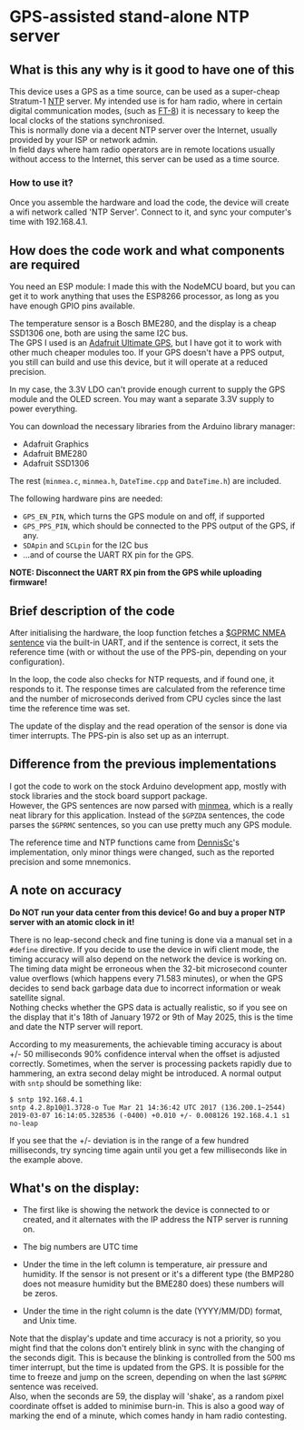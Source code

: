 # GPS-assisted stand-alone NTP server

## What is this any why is it good to have one of this

This device uses a GPS as a time source, can be used as a super-cheap Stratum-1 [NTP](https://en.wikipedia.org/wiki/Network_Time_Protocol) server. My intended use is for ham radio, where in certain digital communication modes, (such as [FT-8](https://physics.princeton.edu/pulsar/k1jt/wsjtx.html)) it is necessary to keep the local clocks of the stations synchronised.  
This is normally done via a decent NTP server over the Internet, usually provided by your ISP or network admin.  
In field days where ham radio operators are in remote locations usually without access to the Internet, this server can be used as a time source.

### How to use it?

Once you assemble the hardware and load the code, the device will create a wifi network called 'NTP Server'. Connect to it, and sync your computer's time with 192.168.4.1.

## How does the code work and what components are required

You need an ESP module: I made this with the NodeMCU board, but you can get it to work anything that uses the ESP8266 processor, as long as you have enough GPIO pins available.

The temperature sensor is a Bosch BME280, and the display is a cheap SSD1306 one, both are using the same I2C bus.  
The GPS I used is an [Adafruit Ultimate GPS](https://www.adafruit.com/product/746), but I have got it to work with other much cheaper modules too. If your GPS doesn't have a PPS output, you still can build and use this device, but it will operate at a reduced precision.  

In my case, the 3.3V LDO can't provide enough current to supply the GPS module and the OLED screen. You may want a separate 3.3V supply to power everything.

You can download the necessary libraries from the Arduino library manager:
- Adafruit Graphics
- Adafruit BME280
- Adafruit SSD1306

The rest (`minmea.c`, `minmea.h`, `DateTime.cpp` and `DateTime.h`) are included.

The following hardware pins are needed:
- `GPS_EN_PIN`, which turns the GPS module on and off, if supported
- `GPS_PPS_PIN`, which should be connected to the PPS output of the GPS, if any.
- `SDApin` and `SCLpin` for the I2C bus
- ...and of course the UART RX pin for the GPS.

**NOTE: Disconnect the UART RX pin from the GPS while uploading firmware!**

## Brief description of the code

After initialising the hardware, the loop function fetches a [$GPRMC NMEA sentence](https://www.gpsinformation.org/dale/nmea.htm) via the built-in UART, and if the sentence is correct, it sets the reference time (with or without the use of the PPS-pin, depending on your configuration).  

In the loop, the code also checks for NTP requests, and if found one, it responds to it. The response times are calculated from the reference time and the number of microseconds derived from CPU cycles since the last time the reference time was set.

The update of the display and the read operation of the sensor is done via timer interrupts. The PPS-pin is also set up as an interrupt.

## Difference from the previous implementations

I got the code to work on the stock Arduino development app, mostly with stock libraries and the stock board support package.  
However, the GPS sentences are now parsed with [minmea](https://github.com/kosma/minmea), which is a really neat library for this application. Instead of the `$GPZDA` sentences, the code parses the `$GPRMC` sentences, so you can use pretty much any GPS module.  

The reference time and NTP functions came from [DennisSc](https://github.com/DennisSc/PPS-ntp-server)'s implementation, only minor things were changed, such as the reported precision and some mnemonics.  

## A note on accuracy

**Do NOT run your data center from this device! Go and buy a proper NTP server with an atomic clock in it!**  

There is no leap-second check and fine tuning is done via a manual set in a `#define` directive. If you decide to use the device in wifi client mode, the timing accuracy will also depend on the network the device is working on.  
The timing data might be erroneous when the 32-bit microsecond counter value overflows (which happens every 71.583 minutes), or when the GPS decides to send back garbage data due to incorrect information or weak satellite signal.  
Nothing checks whether the GPS data is actually realistic, so if you see on the display that it's 18th of January 1972 or 9th of May 2025, this is the time and date the NTP server will report.

According to my measurements, the achievable timing accuracy is about +/- 50 milliseconds 90% confidence interval when the offset is adjusted correctly.
Sometimes, when the server is processing packets rapidly due to hammering, an extra second delay might be introduced. A normal output with `sntp` should be something like:  
```
$ sntp 192.168.4.1
sntp 4.2.8p10@1.3728-o Tue Mar 21 14:36:42 UTC 2017 (136.200.1~2544)
2019-03-07 16:14:05.328536 (-0400) +0.010 +/- 0.008126 192.168.4.1 s1 no-leap
```
If you see that the +/- deviation is in the range of a few hundred milliseconds, try syncing time again until you get a few milliseconds like in the example above.


## What's on the display:

- The first like is showing the network the device is connected to or created, and it alternates with the IP address the NTP server is running on.  

- The big numbers are UTC time

- Under the time in the left column is temperature, air pressure and humidity. If the sensor is not present or it's a different type (the BMP280 does not measure humidity but the BME280 does) these numbers will be zeros.

- Under the time in the right column is the date (YYYY/MM/DD) format, and Unix time.

Note that the display's update and time accuracy is not a priority, so you might find that the colons don't entirely blink in sync with the changing of the seconds digit. This is because the blinking is controlled from the 500 ms timer interrupt, but the time is updated from the GPS. It is possible for the time to freeze and jump on the screen, depending on when the last `$GPRMC` sentence was received.  
Also, when the seconds are 59, the display will 'shake', as a random pixel coordinate offset is added to minimise burn-in. This is also a good way of marking the end of a minute, which comes handy in ham radio contesting.